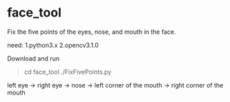 # face_tool
Fix the five points of the eyes, nose, and mouth in the face.

need:
1.python3.x
2.opencv3.1.0

Download and run
>cd face_tool
>./FixFivePoints.py

left eye -> right eye -> nose -> left corner of the mouth -> right corner of the mouth
